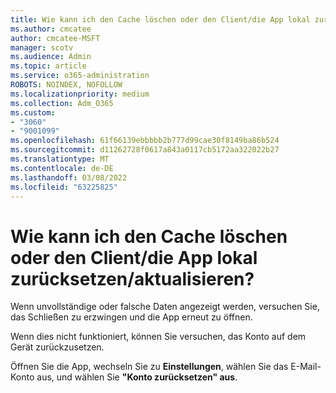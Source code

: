 ```yaml
---
title: Wie kann ich den Cache löschen oder den Client/die App lokal zurücksetzen/aktualisieren?
ms.author: cmcatee
author: cmcatee-MSFT
manager: scotv
ms.audience: Admin
ms.topic: article
ms.service: o365-administration
ROBOTS: NOINDEX, NOFOLLOW
ms.localizationpriority: medium
ms.collection: Adm_O365
ms.custom:
- "3060"
- "9001099"
ms.openlocfilehash: 61f66139ebbbbb2b777d99cae30f8149ba86b524
ms.sourcegitcommit: d11262728f0617a843a0117cb5172aa322022b27
ms.translationtype: MT
ms.contentlocale: de-DE
ms.lasthandoff: 03/08/2022
ms.locfileid: "63225825"
---
```

# <a name="how-do-i-clear-the-cache-or-locally-resetrefresh-the-clientapp"></a>Wie kann ich den Cache löschen oder den Client/die App lokal zurücksetzen/aktualisieren?

Wenn unvollständige oder falsche Daten angezeigt werden, versuchen Sie, das Schließen zu erzwingen und die App erneut zu öffnen.  

Wenn dies nicht funktioniert, können Sie versuchen, das Konto auf dem Gerät zurückzusetzen.
 
Öffnen Sie die App, wechseln Sie zu **Einstellungen**, wählen Sie das E-Mail-Konto aus, und wählen Sie **"Konto zurücksetzen" aus**.